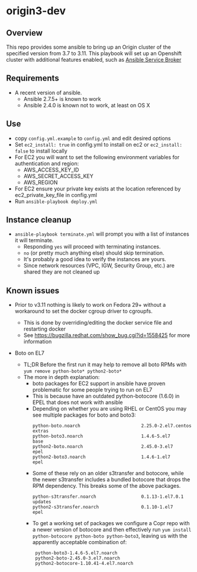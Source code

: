 # origin3-dev
## Overview
This repo provides some ansible to bring up an Origin cluster of the specified version from 3.7 to 3.11. This playbook will set up an Openshift cluster with additional features enabled, such as [Ansible Service Broker](https://github.com/openshift/ansible-service-broker)

## Requirements
  * A recent version of ansible.
    * Ansible 2.7.5+ is known to work
    * Ansible 2.4.0 is known not to work, at least on OS X

## Use
  * copy `config.yml.example` to `config.yml` and edit desired options
  * Set `ec2_install: true` in config.yml to install on ec2 or `ec2_install: false` to install locally
  * For EC2 you will want to set the following environment variables for authentication and region:
    * AWS_ACCESS_KEY_ID
    * AWS_SECRET_ACCESS_KEY
    * AWS_REGION
  * For EC2 ensure your private key exists at the location referenced by ec2_private_key_file in config.yml
  * Run `ansible-playbook deploy.yml`

## Instance cleanup
  * `ansible-playbook terminate.yml` will prompt you with a list of instances it will terminate.
    * Responding `yes` will proceed with terminating instances.
    * `no` (or pretty much anything else) should skip termination.
    * It's probably a good idea to verify the instances are yours.
    * Since network resources (VPC, IGW, Security Group, etc.) are shared they are not cleaned up

## Known issues
  * Prior to v3.11 nothing is likely to work on Fedora 29+ without a workaround to set the docker cgroup driver to cgroupfs.
    * This is done by overriding/editing the docker service file and restarting docker
    * See https://bugzilla.redhat.com/show_bug.cgi?id=1558425 for more information

  * Boto on EL7
    * TL;DR Before the first run it may help to remove all boto RPMs with `yum remove python-boto* python2-boto*`
    * The more in depth explanation:
      * boto packages for EC2 support in ansible have proven problematic for some people trying to run on EL7
      * This is because have an outdated python-botocore (1.6.0) in EPEL that does not work with ansible
      * Depending on whether you are using RHEL or CentOS you may see multiple packages for boto and boto3:
        ```
        python-boto.noarch                       2.25.0-2.el7.centos             extras
        python-boto3.noarch                      1.4.6-5.el7                     base
        python2-boto.noarch                      2.45.0-3.el7                    epel
        python2-boto3.noarch                     1.4.6-1.el7                     epel
        ```
      * Some of these rely on an older s3transfer and botocore, while the newer s3transfer includes a bundled botocore that drops the RPM dependency. This breaks some of the above packages.
        ```
        python-s3transfer.noarch                 0.1.13-1.el7.0.1                updates
        python2-s3transfer.noarch                0.1.10-1.el7                    epel
        ```
      * To get a working set of packages we configure a Copr repo with a newer version of botocore and then effectively run
        `yum install python-botocore python-boto python-boto3`, leaving us with the apparently acceptable combination of:
        ```
         python-boto3-1.4.6-5.el7.noarch
         python2-boto-2.45.0-3.el7.noarch
         python2-botocore-1.10.41-4.el7.noarch
        ```
